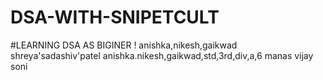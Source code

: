 # DSA-WITH-SNIPETCULT
#LEARNING DSA AS BIGINER !
anishka,nikesh,gaikwad
shreya'sadashiv'patel
anishka.nikesh,gaikwad,std,3rd,div,a,6
manas vijay soni 
